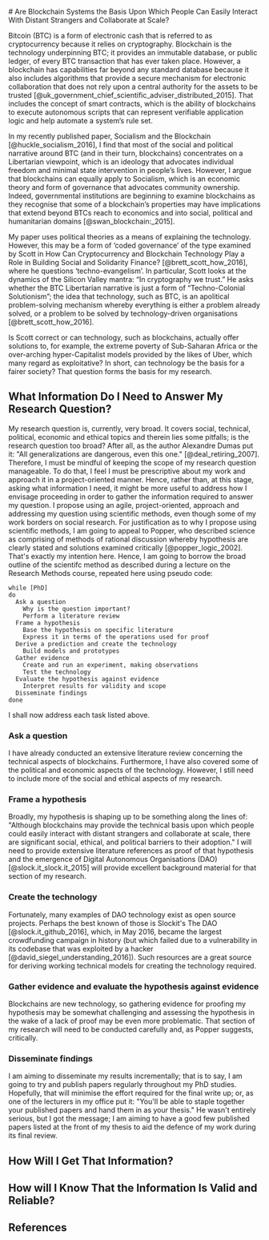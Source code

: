 # Are Blockchain Systems the Basis Upon Which People Can Easily Interact With Distant Strangers and Collaborate at Scale?

Bitcoin (BTC) is a form of electronic cash that is referred to as cryptocurrency because it relies on cryptography. Blockchain is the technology underpinning BTC; it provides an immutable database, or public ledger, of every BTC transaction that has ever taken place. However, a blockchain has capabilities far beyond any standard database because it also includes algorithms that provide a secure mechanism for electronic collaboration that does not rely upon a central authority for the assets to be trusted [@uk_government_chief_scientific_adviser_distributed_2015]. That includes the concept of smart contracts, which is the ability of blockchains to execute autonomous scripts that can represent verifiable application logic and help automate a system’s rule set.

In my recently published paper, Socialism and the Blockchain [@huckle_socialism_2016], I find that most of the social and political narrative around BTC (and in their turn, blockchains) concentrates on a Libertarian viewpoint, which is an ideology that advocates individual freedom and minimal state intervention in people’s lives. However, I argue that blockchains can equally apply to Socialism, which is an economic theory and form of governance that advocates community ownership. Indeed, governmental institutions are beginning to examine blockchains as they recognise that some of a blockchain’s properties may have implications that extend beyond BTCs reach to economics and into social, political and humanitarian domains [@swan_blockchain:_2015].

My paper uses political theories as a means of explaining the technology. However, this may be a form of ‘coded governance’ of the type examined by Scott in How Can Cryptocurrency and Blockchain Technology Play a Role in Building Social and Solidarity Finance? [@brett_scott_how_2016], where he questions ‘techno-evangelism’. In particular, Scott looks at the dynamics of the Silicon Valley mantra: “In cryptography we trust.” He asks whether the BTC Libertarian narrative is just a form of “Techno-Colonial Solutionism”; the idea that technology, such as BTC, is an apolitical problem-solving mechanism whereby everything is either a problem already solved, or a problem to be solved by technology-driven organisations [@brett_scott_how_2016].

Is Scott correct or can technology, such as blockchains, actually offer solutions to, for example, the extreme poverty of Sub-Saharan Africa or the over-arching hyper-Capitalist models provided by the likes of Uber, which many regard as exploitative? In short, can technology be the basis for a fairer society? That question forms the basis for my research.

## What Information Do I Need to Answer My Research Question?

My research question is, currently, very broad. It covers social, technical, political, economic and ethical topics and therein lies some pitfalls; is the research question too broad? After all, as the author Alexandre Dumas put it: "All generalizations are dangerous, even this one." [@deal_retiring_2007]. Therefore, I must be mindful of keeping the scope of my research question manageable. To do that, I feel I must be prescriptive about my work and approach it in a project-oriented manner. Hence, rather than, at this stage, asking what information I need, it might be more useful to address how I envisage proceeding in order to gather the information required to answer my question. I propose using an agile, project-oriented, approach and addressing my question using scientific methods, even though some of my work borders on social research. For justification as to why I propose using scientific methods, I am going to appeal to Popper, who described science as comprising of methods of rational discussion whereby hypothesis are clearly stated and solutions examined critically [@popper_logic_2002]. That's exactly my intention here. Hence, I am going to borrow the broad outline of the scientifc method as described during a lecture on the Research Methods course, repeated here using pseudo code:

    while [PhD]
    do
      Ask a question
        Why is the question important?
        Perform a literature review
      Frame a hypothesis
        Base the hypothesis on specific literature
        Express it in terms of the operations used for proof
      Derive a prediction and create the technology
        Build models and prototypes
      Gather evidence
        Create and run an experiment, making observations
        Test the technology
      Evaluate the hypothesis against evidence
        Interpret results for validity and scope
      Disseminate findings
    done

I shall now address each task listed above.

### Ask a question

I have already conducted an extensive literature review concerning the technical aspects of blockchains. Furthermore, I have also covered some of the political and economic aspects of the technology. However, I still need to include more of the social and ethical aspects of my research.

### Frame a hypothesis

Broadly, my hypothesis is shaping up to be something along the lines of: "Although blockchains may provide the technical basis upon which people could easily interact with distant strangers and collaborate at scale, there are significant social, ethical, and political barriers to their adoption." I will need to provide extensive literature references as proof of that hypothesis and the emergence of Digital Autonomous Organisations (DAO) [@slock.it_slock.it_2015] will provide excellent background material for that section of my research.

### Create the technology

Fortunately, many examples of DAO technology exist as open source projects. Perhaps the best known of those is Slockit's The DAO [@slock.it_github_2016], which, in May 2016, became the largest crowdfunding campaign in history (but which failed due to a vulnerability in its codebase that was exploited by a hacker [@david_siegel_understanding_2016]). Such resources are a great source for deriving working technical models for creating the technology required.

### Gather evidence and evaluate the hypothesis against evidence

Blockchains are new technology, so gathering evidence for proofing my hypothesis may be somewhat challenging and assessing the hypothesis in the wake of a lack of proof may be even more problematic. That section of my research will need to be conducted carefully and, as Popper suggests, critically.

### Disseminate findings

I am aiming to disseminate my results incrementally; that is to say, I am going to try and publish papers regularly throughout my PhD studies. Hopefully, that will minimise the effort required for the final write up; or, as one of the lecturers in my office put it: "You'll be able to staple together your published papers and hand them in as your thesis." He wasn't entirely serious, but I got the message;  I am aiming to have a good few published papers listed at the front of my thesis to aid the defence of my work during its final review.

## How Will I Get That Information?

## How will I Know That the Information Is Valid and Reliable?

## References
